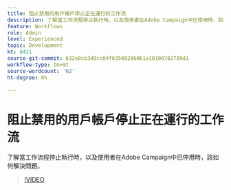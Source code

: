 ```yaml
---
title: 阻止禁用的用戶帳戶停止正在運行的工作流
description: 了解當工作流程停止執行時，以及使用者在Adobe Campaign中已停用時，該如何解決問題。
feature: Workflows
role: Admin
level: Experienced
topic: Development
kt: 8431
source-git-commit: 632e0cb3d9cc04f635092860b1a10100782709d1
workflow-type: tm+mt
source-wordcount: '62'
ht-degree: 0%

---
```



# 阻止禁用的用戶帳戶停止正在運行的工作流

了解當工作流程停止執行時，以及使用者在Adobe Campaign中已停用時，該如何解決問題。

>[!VIDEO](https://video.tv.adobe.com/v/335988?quality=12)
